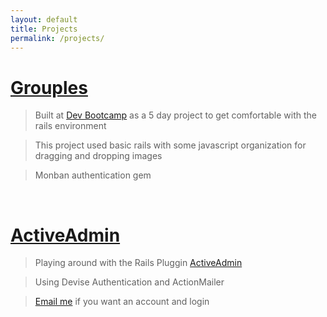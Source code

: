 ```yaml
---
layout: default
title: Projects
permalink: /projects/
---
```


[Grouples](http://grouples.herokuapp.com/)
====
> Built at [Dev Bootcamp](http://devbootcamp.com/) as a 5 day project to get comfortable with the rails environment

> This project used basic rails with some javascript organization for dragging and dropping images

> Monban authentication gem

<br>

[ActiveAdmin](http://sheltered-waters-9083.herokuapp.com/admin/login)
===
> Playing around with the Rails Pluggin [ActiveAdmin](http://activeadmin.info/)

>Using Devise Authentication and ActionMailer

> [Email me](mailto:tyjkeating@gmail.com) if you want an account and login

